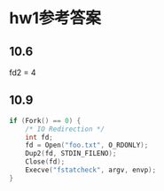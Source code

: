 # hw1参考答案

## 10.6

fd2 = 4

## 10.9

```c 
if (Fork() == 0) {
    /* IO Redirection */
    int fd;
    fd = Open("foo.txt", O_RDONLY);
    Dup2(fd, STDIN_FILENO);
    Close(fd);
    Execve("fstatcheck", argv, envp);
}
```
